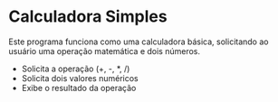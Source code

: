 # Calculadora Simples

Este programa funciona como uma calculadora básica, solicitando ao usuário uma operação matemática e dois números.

- Solicita a operação (+, -, *, /)
- Solicita dois valores numéricos
- Exibe o resultado da operação